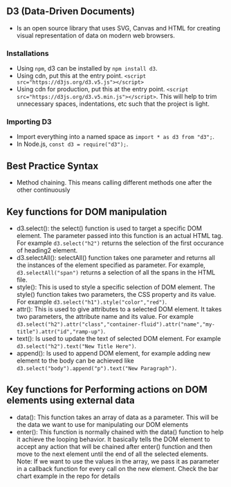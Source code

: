 ## D3 (Data-Driven Documents)

- Is an open source library that uses SVG, Canvas and HTML for creating visual representation of data on modern web browsers.

### Installations

- Using `npm`, d3 can be installed by `npm install d3`.
- Using cdn, put this at the entry point. `<script src="https://d3js.org/d3.v5.js"></script>`
- Using cdn for production, put this at the entry point. `<script src="https://d3js.org/d3.v5.min.js"></script>`. This will help to trim unnecessary spaces, indentations, etc such that the project is light.

### Importing D3

- Import everything into a named space as `import * as d3 from "d3";`.
- In Node.js, `const d3 = require("d3");`.

## Best Practice Syntax

- Method chaining. This means calling different methods one after the other continuously

## Key functions for DOM manipulation

- d3.select(): the select() function is used to target a specific DOM element. The parameter passed into this function is an actual HTML tag. For example `d3.select("h2")` returns the selection of the first occurance of heading2 element.
- d3.selectAll(): selectAll() function takes one parameter and returns all the instances of the element specified as parameter.
  For example, `d3.selectAll("span")` returns a selection of all the spans in the HTML file.
- style(): This is used to style a specific selection of DOM element. The style() function takes two parameters, the CSS property and its value. For example `d3.select("h1").style("color","red")`.
- attr(): This is used to give attributes to a selected DOM element. It takes two parameters, the attribute name and its value. For example `d3.select("h2").attr("class","container-fluid").attr("name","my-title").attr("id","ramp-up")`.
- text(): Is used to update the text of selected DOM element. For example `d3.select("h2").text("New Title Here")`.
- append(): Is used to append DOM element, for example adding new element to the body can be achieved like `d3.select("body").append("p").text("New Paragraph")`.

## Key functions for Performing actions on DOM elements using external data

- data(): This function takes an array of data as a parameter. This will be the data we want to use for manipulating our DOM elements
- enter(): This function is normally chained with the data() function to help it achieve the looping behavior. It basically tells the DOM element to accept any action that will be chained after enter() function and then move to the next element until the end of all the selected elements.
Note: If we want to use the values in the array, we pass it as parameter in a callback function for every call on the new element. Check the bar chart example in the repo for details